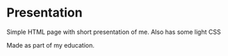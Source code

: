 # Presentation
Simple HTML page with short presentation of me. Also has some light CSS

Made as part of my education.
